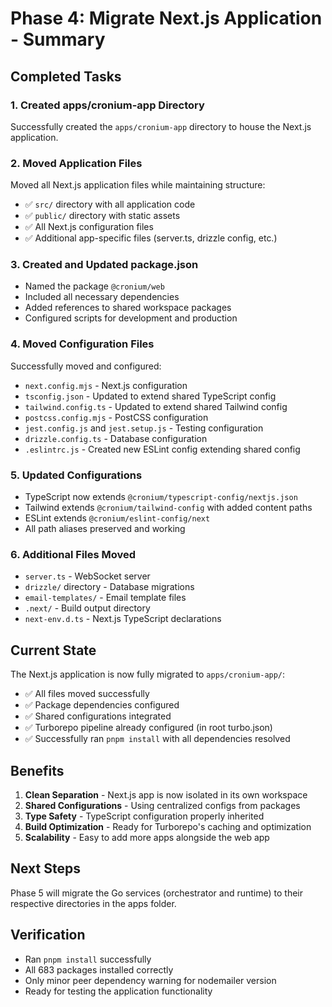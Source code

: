# Phase 4: Migrate Next.js Application - Summary

## Completed Tasks

### 1. Created apps/cronium-app Directory

Successfully created the `apps/cronium-app` directory to house the Next.js application.

### 2. Moved Application Files

Moved all Next.js application files while maintaining structure:

- ✅ `src/` directory with all application code
- ✅ `public/` directory with static assets
- ✅ All Next.js configuration files
- ✅ Additional app-specific files (server.ts, drizzle config, etc.)

### 3. Created and Updated package.json

- Named the package `@cronium/web`
- Included all necessary dependencies
- Added references to shared workspace packages
- Configured scripts for development and production

### 4. Moved Configuration Files

Successfully moved and configured:

- `next.config.mjs` - Next.js configuration
- `tsconfig.json` - Updated to extend shared TypeScript config
- `tailwind.config.ts` - Updated to extend shared Tailwind config
- `postcss.config.mjs` - PostCSS configuration
- `jest.config.js` and `jest.setup.js` - Testing configuration
- `drizzle.config.ts` - Database configuration
- `.eslintrc.js` - Created new ESLint config extending shared config

### 5. Updated Configurations

- TypeScript now extends `@cronium/typescript-config/nextjs.json`
- Tailwind extends `@cronium/tailwind-config` with added content paths
- ESLint extends `@cronium/eslint-config/next`
- All path aliases preserved and working

### 6. Additional Files Moved

- `server.ts` - WebSocket server
- `drizzle/` directory - Database migrations
- `email-templates/` - Email template files
- `.next/` - Build output directory
- `next-env.d.ts` - Next.js TypeScript declarations

## Current State

The Next.js application is now fully migrated to `apps/cronium-app/`:

- ✅ All files moved successfully
- ✅ Package dependencies configured
- ✅ Shared configurations integrated
- ✅ Turborepo pipeline already configured (in root turbo.json)
- ✅ Successfully ran `pnpm install` with all dependencies resolved

## Benefits

1. **Clean Separation** - Next.js app is now isolated in its own workspace
2. **Shared Configurations** - Using centralized configs from packages
3. **Type Safety** - TypeScript configuration properly inherited
4. **Build Optimization** - Ready for Turborepo's caching and optimization
5. **Scalability** - Easy to add more apps alongside the web app

## Next Steps

Phase 5 will migrate the Go services (orchestrator and runtime) to their respective directories in the apps folder.

## Verification

- Ran `pnpm install` successfully
- All 683 packages installed correctly
- Only minor peer dependency warning for nodemailer version
- Ready for testing the application functionality
